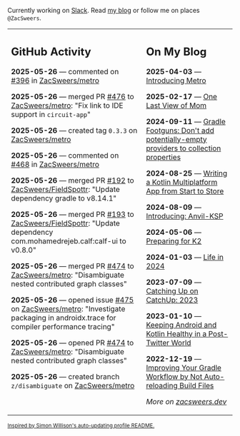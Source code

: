 Currently working on [Slack](https://slack.com/). Read [my blog](https://zacsweers.dev/) or follow me on places `@ZacSweers`.

<table><tr><td valign="top" width="60%">

## GitHub Activity
<!-- githubActivity starts -->
**2025-05-26** — commented on [#396](https://github.com/ZacSweers/metro/pull/396#issuecomment-2910267772) in [ZacSweers/metro](https://github.com/ZacSweers/metro)

**2025-05-26** — merged PR [#476](https://github.com/ZacSweers/metro/pull/476) to [ZacSweers/metro](https://github.com/ZacSweers/metro): "Fix link to IDE support in `circuit-app`"

**2025-05-26** — created tag `0.3.3` on [ZacSweers/metro](https://github.com/ZacSweers/metro)

**2025-05-26** — commented on [#468](https://github.com/ZacSweers/metro/issues/468#issuecomment-2910137028) in [ZacSweers/metro](https://github.com/ZacSweers/metro)

**2025-05-26** — merged PR [#192](https://github.com/ZacSweers/FieldSpottr/pull/192) to [ZacSweers/FieldSpottr](https://github.com/ZacSweers/FieldSpottr): "Update dependency gradle to v8.14.1"

**2025-05-26** — merged PR [#193](https://github.com/ZacSweers/FieldSpottr/pull/193) to [ZacSweers/FieldSpottr](https://github.com/ZacSweers/FieldSpottr): "Update dependency com.mohamedrejeb.calf:calf-ui to v0.8.0"

**2025-05-26** — merged PR [#474](https://github.com/ZacSweers/metro/pull/474) to [ZacSweers/metro](https://github.com/ZacSweers/metro): "Disambiguate nested contributed graph classes"

**2025-05-26** — opened issue [#475](https://github.com/ZacSweers/metro/issues/475) on [ZacSweers/metro](https://github.com/ZacSweers/metro): "Investigate packaging in androidx.trace for compiler performance tracing"

**2025-05-26** — opened PR [#474](https://github.com/ZacSweers/metro/pull/474) to [ZacSweers/metro](https://github.com/ZacSweers/metro): "Disambiguate nested contributed graph classes"

**2025-05-26** — created branch `z/disambiguate` on [ZacSweers/metro](https://github.com/ZacSweers/metro)
<!-- githubActivity ends -->
</td><td valign="top" width="40%">

## On My Blog
<!-- blog starts -->
**2025-04-03** — [Introducing Metro](https://www.zacsweers.dev/introducing-metro/)

**2025-02-17** — [One Last View of Mom](https://www.zacsweers.dev/one-last-view-of-mom/)

**2024-09-11** — [Gradle Footguns: Don't add potentially-empty providers to collection properties](https://www.zacsweers.dev/gradle-footgun-adding-empty-providers-to-collection-properties/)

**2024-08-25** — [Writing a Kotlin Multiplatform App from Start to Store](https://www.zacsweers.dev/writing-a-kotlin-multiplatform-app-from-start-to-store/)

**2024-08-09** — [Introducing: Anvil-KSP](https://www.zacsweers.dev/introducing-anvil-ksp/)

**2024-05-06** — [Preparing for K2](https://www.zacsweers.dev/preparing-for-k2/)

**2024-01-03** — [Life in 2024](https://www.zacsweers.dev/life-in-2024/)

**2023-07-09** — [Catching Up on CatchUp: 2023](https://www.zacsweers.dev/catching-up-on-catchup-2023/)

**2023-01-10** — [Keeping Android and Kotlin Healthy in a Post-Twitter World](https://www.zacsweers.dev/keeping-android-healthy/)

**2022-12-19** — [Improving Your Gradle Workflow by Not Auto-reloading Build Files](https://www.zacsweers.dev/improving-your-workflow-by-not-auto-reloading-build-files/)
<!-- blog ends -->
_More on [zacsweers.dev](https://zacsweers.dev/)_
</td></tr></table>

<sub><a href="https://simonwillison.net/2020/Jul/10/self-updating-profile-readme/">Inspired by Simon Willison's auto-updating profile README.</a></sub>